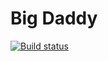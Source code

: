 # Big Daddy

[![Build status](https://circleci.com/gh/xenialaq/bigdaddy.svg?style=svg)](https://circleci.com/gh/xenialaq/bigdaddy)
